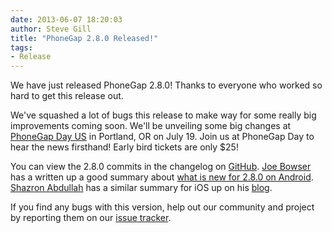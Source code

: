 ```yaml
---
date: 2013-06-07 18:20:03
author: Steve Gill
title: "PhoneGap 2.8.0 Released!"
tags:
- Release
---
```


We have just released PhoneGap 2.8.0! Thanks to everyone who worked so hard to get this release out.

We've squashed a lot of bugs this release to make way for some really big improvements coming soon. We'll be unveiling some big changes at [PhoneGap Day US](http://pgday.phonegap.com/us2013/) in Portland, OR on July 19. Join us at PhoneGap Day to hear the news firsthand! Early bird tickets are only $25! 

You can view the 2.8.0 commits in the changelog on [GitHub](https://github.com/phonegap/phonegap/blob/2.8.0/changelog). [Joe Bowser](https://twitter.com/infil00p) has a written up a good summary about [what is new for 2.8.0 on Android](http://infil00p.org/adobe/android/cordova/2013/06/04/whats-new-for-cordova-2-8-0-on-android//). [Shazron Abdullah](https://twitter.com/shazron) has a similar summary for iOS up on his [blog](http://shazronatadobe.wordpress.com/2013/06/11/whats-new-in-cordova-ios-2-8-0/). 

If you find any bugs with this version, help out our community and project by reporting them on our <a href="https://issues.apache.org/jira/browse/CB">issue tracker</a>.

